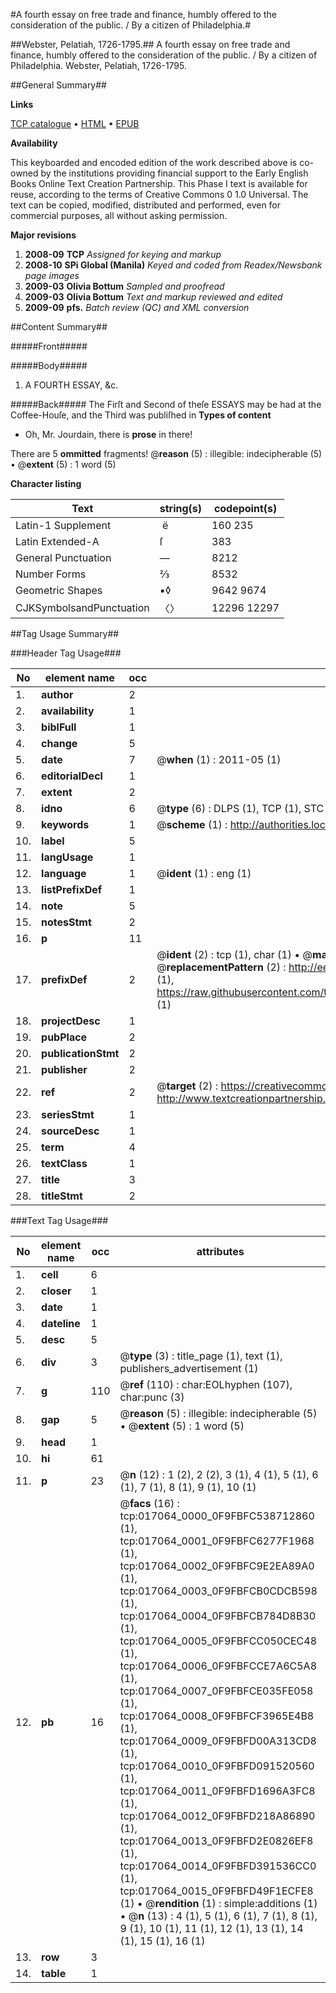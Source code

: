 #A fourth essay on free trade and finance, humbly offered to the consideration of the public. / By a citizen of Philadelphia.#

##Webster, Pelatiah, 1726-1795.##
A fourth essay on free trade and finance, humbly offered to the consideration of the public. / By a citizen of Philadelphia.
Webster, Pelatiah, 1726-1795.

##General Summary##

**Links**

[TCP catalogue](http://www.ota.ox.ac.uk/tcp/)  • 
[HTML](http://tei.it.ox.ac.uk/tcp/Texts-HTML/free/N13/N13509.html)  • 
[EPUB](http://tei.it.ox.ac.uk/tcp/Texts-EPUB/free/N13/N13509.epub)

**Availability**

This keyboarded and encoded edition of the
	       work described above is co-owned by the institutions
	       providing financial support to the Early English Books
	       Online Text Creation Partnership. This Phase I text is
	       available for reuse, according to the terms of Creative
	       Commons 0 1.0 Universal. The text can be copied,
	       modified, distributed and performed, even for
	       commercial purposes, all without asking permission.

**Major revisions**

1. __2008-09__ __TCP__ *Assigned for keying and markup*
1. __2008-10__ __SPi Global (Manila)__ *Keyed and coded from Readex/Newsbank page images*
1. __2009-03__ __Olivia Bottum__ *Sampled and proofread*
1. __2009-03__ __Olivia Bottum__ *Text and markup reviewed and edited*
1. __2009-09__ __pfs.__ *Batch review (QC) and XML conversion*

##Content Summary##

#####Front#####

#####Body#####

1. A FOURTH ESSAY, &c.

#####Back#####
The Firſt and Second of theſe ESSAYS may be had at the Coffee-Houſe, and the Third was publiſhed in 
**Types of content**

  * Oh, Mr. Jourdain, there is **prose** in there!

There are 5 **ommitted** fragments! 
 @__reason__ (5) : illegible: indecipherable (5)  •  @__extent__ (5) : 1 word (5)

**Character listing**


|Text|string(s)|codepoint(s)|
|---|---|---|
|Latin-1 Supplement| ë|160 235|
|Latin Extended-A|ſ|383|
|General Punctuation|—|8212|
|Number Forms|⅔|8532|
|Geometric Shapes|▪◊|9642 9674|
|CJKSymbolsandPunctuation|〈〉|12296 12297|

##Tag Usage Summary##

###Header Tag Usage###

|No|element name|occ|attributes|
|---|---|---|---|
|1.|__author__|2||
|2.|__availability__|1||
|3.|__biblFull__|1||
|4.|__change__|5||
|5.|__date__|7| @__when__ (1) : 2011-05 (1)|
|6.|__editorialDecl__|1||
|7.|__extent__|2||
|8.|__idno__|6| @__type__ (6) : DLPS (1), TCP (1), STC (1), NOTIS (1), IMAGE-SET (1), EVANS-CITATION (1)|
|9.|__keywords__|1| @__scheme__ (1) : http://authorities.loc.gov/ (1)|
|10.|__label__|5||
|11.|__langUsage__|1||
|12.|__language__|1| @__ident__ (1) : eng (1)|
|13.|__listPrefixDef__|1||
|14.|__note__|5||
|15.|__notesStmt__|2||
|16.|__p__|11||
|17.|__prefixDef__|2| @__ident__ (2) : tcp (1), char (1)  •  @__matchPattern__ (2) : ([0-9\-]+):([0-9IVX]+) (1), (.+) (1)  •  @__replacementPattern__ (2) : http://eebo.chadwyck.com/downloadtiff?vid=$1&page=$2 (1), https://raw.githubusercontent.com/textcreationpartnership/Texts/master/tcpchars.xml#$1 (1)|
|18.|__projectDesc__|1||
|19.|__pubPlace__|2||
|20.|__publicationStmt__|2||
|21.|__publisher__|2||
|22.|__ref__|2| @__target__ (2) : https://creativecommons.org/publicdomain/zero/1.0/ (1), http://www.textcreationpartnership.org/docs/. (1)|
|23.|__seriesStmt__|1||
|24.|__sourceDesc__|1||
|25.|__term__|4||
|26.|__textClass__|1||
|27.|__title__|3||
|28.|__titleStmt__|2||


###Text Tag Usage###

|No|element name|occ|attributes|
|---|---|---|---|
|1.|__cell__|6||
|2.|__closer__|1||
|3.|__date__|1||
|4.|__dateline__|1||
|5.|__desc__|5||
|6.|__div__|3| @__type__ (3) : title_page (1), text (1), publishers_advertisement (1)|
|7.|__g__|110| @__ref__ (110) : char:EOLhyphen (107), char:punc (3)|
|8.|__gap__|5| @__reason__ (5) : illegible: indecipherable (5)  •  @__extent__ (5) : 1 word (5)|
|9.|__head__|1||
|10.|__hi__|61||
|11.|__p__|23| @__n__ (12) : 1 (2), 2 (2), 3 (1), 4 (1), 5 (1), 6 (1), 7 (1), 8 (1), 9 (1), 10 (1)|
|12.|__pb__|16| @__facs__ (16) : tcp:017064_0000_0F9FBFC538712860 (1), tcp:017064_0001_0F9FBFC6277F1968 (1), tcp:017064_0002_0F9FBFC9E2EA89A0 (1), tcp:017064_0003_0F9FBFCB0CDCB598 (1), tcp:017064_0004_0F9FBFCB784D8B30 (1), tcp:017064_0005_0F9FBFCC050CEC48 (1), tcp:017064_0006_0F9FBFCCE7A6C5A8 (1), tcp:017064_0007_0F9FBFCE035FE058 (1), tcp:017064_0008_0F9FBFCF3965E4B8 (1), tcp:017064_0009_0F9FBFD00A313CD8 (1), tcp:017064_0010_0F9FBFD091520560 (1), tcp:017064_0011_0F9FBFD1696A3FC8 (1), tcp:017064_0012_0F9FBFD218A86890 (1), tcp:017064_0013_0F9FBFD2E0826EF8 (1), tcp:017064_0014_0F9FBFD391536CC0 (1), tcp:017064_0015_0F9FBFD49F1ECFE8 (1)  •  @__rendition__ (1) : simple:additions (1)  •  @__n__ (13) : 4 (1), 5 (1), 6 (1), 7 (1), 8 (1), 9 (1), 10 (1), 11 (1), 12 (1), 13 (1), 14 (1), 15 (1), 16 (1)|
|13.|__row__|3||
|14.|__table__|1||

